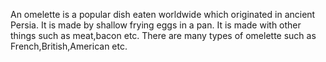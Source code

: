 An omelette is a popular dish eaten worldwide which originated in ancient Persia.
It is made by shallow frying eggs in a pan.
It is made with other things such as meat,bacon etc.
There are many types of omelette such as French,British,American etc.